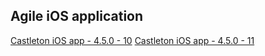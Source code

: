 ## Agile iOS application

[Castleton iOS app - 4.5.0 - 10](itms-services://?action=download-manifest&url=https://dl.dropboxusercontent.com/s/p40gdm2hmfgr4ws/Castleton-4.5.0-10.plist) 
[Castleton iOS app - 4.5.0 - 11](itms-services://?action=download-manifest&url=https://dl.dropboxusercontent.com/s/ytajzv66rjas2mt/Castleton-4.5.0-11.plist) 
